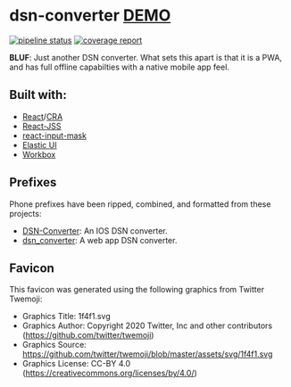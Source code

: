 # dsn-converter [DEMO](https://dsn-converter.pages.dev/)

[![pipeline status](https://code.il2.dso.mil/tron/products/dod-open-source/digitize/dsn-converter/badges/main/pipeline.svg)](https://code.il2.dso.mil/tron/products/dod-open-source/digitize/dsn-converter/-/commits/main) [![coverage report](https://code.il2.dso.mil/tron/products/dod-open-source/digitize/dsn-converter/badges/main/coverage.svg)](https://code.il2.dso.mil/tron/products/dod-open-source/digitize/dsn-converter/-/commits/main)

__BLUF__: Just another DSN converter. What sets this apart is that it is a PWA, and has full offline capabilties with a native mobile app feel.

## Built with:

- [React](https://reactjs.org/)/[CRA](https://github.com/facebook/create-react-app)
- [React-JSS](https://cssinjs.org/react-jss/)
- [react-input-mask](https://github.com/sanniassin/react-input-mask)
- [Elastic UI](https://elastic.github.io/eui/#/)
- [Workbox](https://developers.google.com/web/tools/workbox)

## Prefixes

Phone prefixes have been ripped, combined, and formatted from these projects:

- [DSN-Converter](https://github.com/airmencoders/DSN-Converter): An IOS DSN converter.
- [dsn_converter](https://github.com/gzd2032/dsn_converter): A web app DSN converter.

## Favicon

This favicon was generated using the following graphics from Twitter Twemoji:

- Graphics Title: 1f4f1.svg
- Graphics Author: Copyright 2020 Twitter, Inc and other contributors (https://github.com/twitter/twemoji)
- Graphics Source: https://github.com/twitter/twemoji/blob/master/assets/svg/1f4f1.svg
- Graphics License: CC-BY 4.0 (https://creativecommons.org/licenses/by/4.0/)
